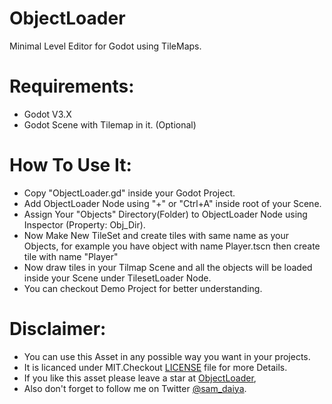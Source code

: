 # ObjectLoader
Minimal Level Editor for Godot using TileMaps.

# Requirements:
* Godot V3.X
* Godot Scene with Tilemap in it. (Optional)

# How To Use It:
* Copy "ObjectLoader.gd" inside your Godot Project.
* Add ObjectLoader Node using "+" or "Ctrl+A" inside root of your Scene.
* Assign Your "Objects" Directory(Folder) to  ObjectLoader Node using Inspector (Property: Obj_Dir).
* Now Make New TileSet and create tiles with same name as your Objects, for example you have object with name Player.tscn then create tile with name "Player"
* Now draw tiles in your Tilmap Scene and all the objects will be loaded inside your Scene under TilesetLoader Node.
* You can checkout Demo Project for better understanding.

# Disclaimer:
* You can use this Asset in any possible way you want in your projects.
* It is licanced under MIT.Checkout [LICENSE](https://github.com/samdaiya/ObjectLoader/blob/master/LICENSE) file for more Details.
* If you like this asset please leave a star at [ObjectLoader](https://github.com/samdaiya/ObjectLoader),
* Also don't forget to follow me on Twitter [@sam_daiya](https://twitter.com/sam_daiya).

